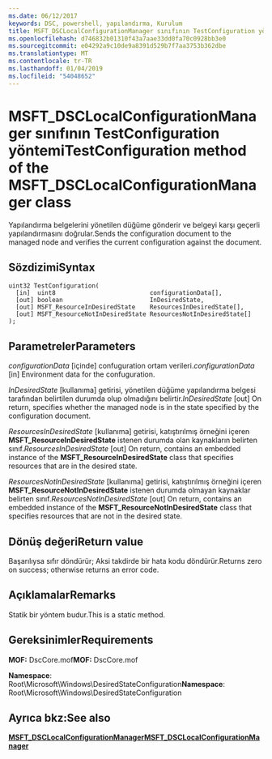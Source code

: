 ```yaml
---
ms.date: 06/12/2017
keywords: DSC, powershell, yapılandırma, Kurulum
title: MSFT_DSCLocalConfigurationManager sınıfının TestConfiguration yöntemi
ms.openlocfilehash: d746832b01310f43a7aae33dd0fa70c0928bb3e0
ms.sourcegitcommit: e04292a9c10de9a8391d529b7f7aa3753b362dbe
ms.translationtype: MT
ms.contentlocale: tr-TR
ms.lasthandoff: 01/04/2019
ms.locfileid: "54048652"
---
```

# <a name="testconfiguration-method-of-the-msftdsclocalconfigurationmanager-class"></a><span data-ttu-id="eabcb-103">MSFT_DSCLocalConfigurationManager sınıfının TestConfiguration yöntemi</span><span class="sxs-lookup"><span data-stu-id="eabcb-103">TestConfiguration method of the MSFT_DSCLocalConfigurationManager class</span></span>

<span data-ttu-id="eabcb-104">Yapılandırma belgelerini yönetilen düğüme gönderir ve belgeyi karşı geçerli yapılandırmasını doğrular.</span><span class="sxs-lookup"><span data-stu-id="eabcb-104">Sends the configuration document to the managed node and verifies the current configuration against the document.</span></span>

## <a name="syntax"></a><span data-ttu-id="eabcb-105">Sözdizimi</span><span class="sxs-lookup"><span data-stu-id="eabcb-105">Syntax</span></span>

```mof
uint32 TestConfiguration(
  [in]  uint8                          configurationData[],
  [out] boolean                        InDesiredState,
  [out] MSFT_ResourceInDesiredState    ResourcesInDesiredState[],
  [out] MSFT_ResourceNotInDesiredState ResourcesNotInDesiredState[]
);
```

## <a name="parameters"></a><span data-ttu-id="eabcb-106">Parametreler</span><span class="sxs-lookup"><span data-stu-id="eabcb-106">Parameters</span></span>

<span data-ttu-id="eabcb-107">*configurationData* \[içinde\] confuguration ortam verileri.</span><span class="sxs-lookup"><span data-stu-id="eabcb-107">*configurationData* \[in\] Environment data for the confuguration.</span></span>

<span data-ttu-id="eabcb-108">*InDesiredState* \[kullanıma\] getirisi, yönetilen düğüme yapılandırma belgesi tarafından belirtilen durumda olup olmadığını belirtir.</span><span class="sxs-lookup"><span data-stu-id="eabcb-108">*InDesiredState* \[out\] On return, specifies whether the managed node is in the state specified by the configuration document.</span></span>

<span data-ttu-id="eabcb-109">*ResourcesInDesiredState* \[kullanıma\] getirisi, katıştırılmış örneğini içeren **MSFT_ResourceInDesiredState** istenen durumda olan kaynakların belirten sınıf.</span><span class="sxs-lookup"><span data-stu-id="eabcb-109">*ResourcesInDesiredState* \[out\] On return, contains an embedded instance of the **MSFT_ResourceInDesiredState** class that specifies resources that are in the desired state.</span></span>

<span data-ttu-id="eabcb-110">*ResourcesNotInDesiredState* \[kullanıma\] getirisi, katıştırılmış örneğini içeren **MSFT_ResourceNotInDesiredState** istenen durumda olmayan kaynaklar belirten sınıf.</span><span class="sxs-lookup"><span data-stu-id="eabcb-110">*ResourcesNotInDesiredState* \[out\] On return, contains an embedded instance of the **MSFT_ResourceNotInDesiredState** class that specifies resources that are not in the desired state.</span></span>

## <a name="return-value"></a><span data-ttu-id="eabcb-111">Dönüş değeri</span><span class="sxs-lookup"><span data-stu-id="eabcb-111">Return value</span></span>

<span data-ttu-id="eabcb-112">Başarılıysa sıfır döndürür; Aksi takdirde bir hata kodu döndürür.</span><span class="sxs-lookup"><span data-stu-id="eabcb-112">Returns zero on success; otherwise returns an error code.</span></span>

## <a name="remarks"></a><span data-ttu-id="eabcb-113">Açıklamalar</span><span class="sxs-lookup"><span data-stu-id="eabcb-113">Remarks</span></span>

<span data-ttu-id="eabcb-114">Statik bir yöntem budur.</span><span class="sxs-lookup"><span data-stu-id="eabcb-114">This is a static method.</span></span>

## <a name="requirements"></a><span data-ttu-id="eabcb-115">Gereksinimler</span><span class="sxs-lookup"><span data-stu-id="eabcb-115">Requirements</span></span>

<span data-ttu-id="eabcb-116">**MOF:** DscCore.mof</span><span class="sxs-lookup"><span data-stu-id="eabcb-116">**MOF:** DscCore.mof</span></span>

<span data-ttu-id="eabcb-117">**Namespace**: Root\Microsoft\Windows\DesiredStateConfiguration</span><span class="sxs-lookup"><span data-stu-id="eabcb-117">**Namespace**: Root\Microsoft\Windows\DesiredStateConfiguration</span></span>

## <a name="see-also"></a><span data-ttu-id="eabcb-118">Ayrıca bkz:</span><span class="sxs-lookup"><span data-stu-id="eabcb-118">See also</span></span>

[<span data-ttu-id="eabcb-119">**MSFT_DSCLocalConfigurationManager**</span><span class="sxs-lookup"><span data-stu-id="eabcb-119">**MSFT_DSCLocalConfigurationManager**</span></span>](msft-dsclocalconfigurationmanager.md)